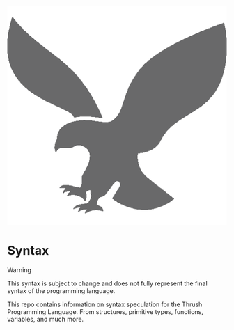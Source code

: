 <p align="center">
  <img src= "https://github.com/thrushlang/syntax/blob/master/assets/thrushlang-v1.2.png" alt= "logo" style= "width: 2hv; height: 2hv;"> </img>
</p>

# Syntax

> [!WARNING]  
> This syntax is subject to change and does not fully represent the final syntax of the programming language.

This repo contains information on syntax speculation for the Thrush Programming Language. From structures, primitive types, functions, variables, and much more.
